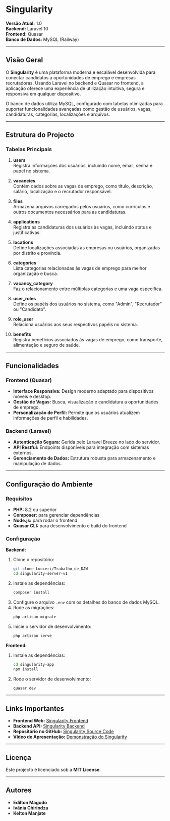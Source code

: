 # **Singularity**

**Versão Atual:** 1.0  
**Backend:** Laravel 10  
**Frontend:** Quasar  
**Banco de Dados:** MySQL (Railway)  

---

## **Visão Geral**

O **Singularity** é uma plataforma moderna e escalável desenvolvida para conectar candidatos a oportunidades de emprego e empresas recrutadoras. Usando Laravel no backend e Quasar no frontend, a aplicação oferece uma experiência de utilização intuitiva, segura e responsiva em qualquer dispositivo.  

O banco de dados utiliza MySQL, configurado com tabelas otimizadas para suportar funcionalidades avançadas como gestão de usuários, vagas, candidaturas, categorias, localizações e arquivos.  

---

## **Estrutura do Projecto**

### **Tabelas Principais**

1. **users**  
   Registra informações dos usuários, incluindo nome, email, senha e papel no sistema.  

2. **vacancies**  
   Contém dados sobre as vagas de emprego, como título, descrição, salário, localização e o recrutador responsável.  

3. **files**  
   Armazena arquivos carregados pelos usuários, como currículos e outros documentos necessários para as candidaturas.  

4. **applications**  
   Registra as candidaturas dos usuários às vagas, incluindo status e justificativas.  

5. **locations**  
   Define localizações associadas às empresas ou usuários, organizadas por distrito e província.  

6. **categories**  
   Lista categorias relacionadas às vagas de emprego para melhor organização e busca.  

7. **vacancy_category**  
   Faz o relacionamento entre múltiplas categorias e uma vaga específica.  

8. **user_roles**  
   Define os papéis dos usuários no sistema, como "Admin", "Recrutador" ou "Candidato".  

9. **role_user**  
   Relaciona usuários aos seus respectivos papéis no sistema.  

10. **benefits**  
    Registra benefícios associados às vagas de emprego, como transporte, alimentação e seguro de saúde.  

---

## **Funcionalidades**

### **Frontend (Quasar)**  
- **Interface Responsiva:** Design moderno adaptado para dispositivos móveis e desktop.  
- **Gestão de Vagas:** Busca, visualização e candidatura a oportunidades de emprego.  
- **Personalização de Perfil:** Permite que os usuários atualizem informações de perfil e habilidades.  

### **Backend (Laravel)**  
- **Autenticação Segura:** Gerida pelo Laravel Breeze no lado do servidor.  
- **API Restful:** Endpoints disponíveis para integração com sistemas externos.  
- **Gerenciamento de Dados:** Estrutura robusta para armazenamento e manipulação de dados.  

---

## **Configuração do Ambiente**

### **Requisitos**  
- **PHP:** 8.2 ou superior  
- **Composer:** para gerenciar dependências  
- **Node.js:** para rodar o frontend  
- **Quasar CLI:** para desenvolvimento e build do frontend  

### **Configuração**

**Backend:**  
1. Clone o repositório:  
   ```bash
   git clone Looceri/Trabalho_de_DAW
   cd singularity-server-v1
   ```
2. Instale as dependências:  
   ```bash
   composer install
   ```
3. Configure o arquivo `.env` com os detalhes do banco de dados MySQL.  
4. Rode as migrações:  
   ```bash
   php artisan migrate
   ```
5. Inicie o servidor de desenvolvimento:  
   ```bash
   php artisan serve
   ```

**Frontend:**  
1. Instale as dependências:  
   ```bash
   cd singularity-app
   npm install
   ```
2. Rode o servidor de desenvolvimento:  
   ```bash
   quasar dev
   ```

---

## **Links Importantes**

- **Frontend Web:** [Singularity Frontend](https://singularity-41954.web.app/#/)  
- **Backend API:** [Singularity Backend](https://singularity-server-production.up.railway.app/)  
- **Repositório no GitHub:** [Singularity Source Code](https://github.com/Looceri/Trabalho_de_DAW)  
- **Vídeo de Apresentação:** [Demonstração do Singularity](https://drive.google.com/uc?id=1IcaTNrG9OVeoyetx2dA_eCSIgyqvHJ5q&export=download)  

---

## **Licença**

Este projecto é licenciado sob a **MIT License**.  

---

## **Autores**

- **Edilton Magudo**  
- **Ivânia Chirindza**  
- **Kelton Manjate**  
